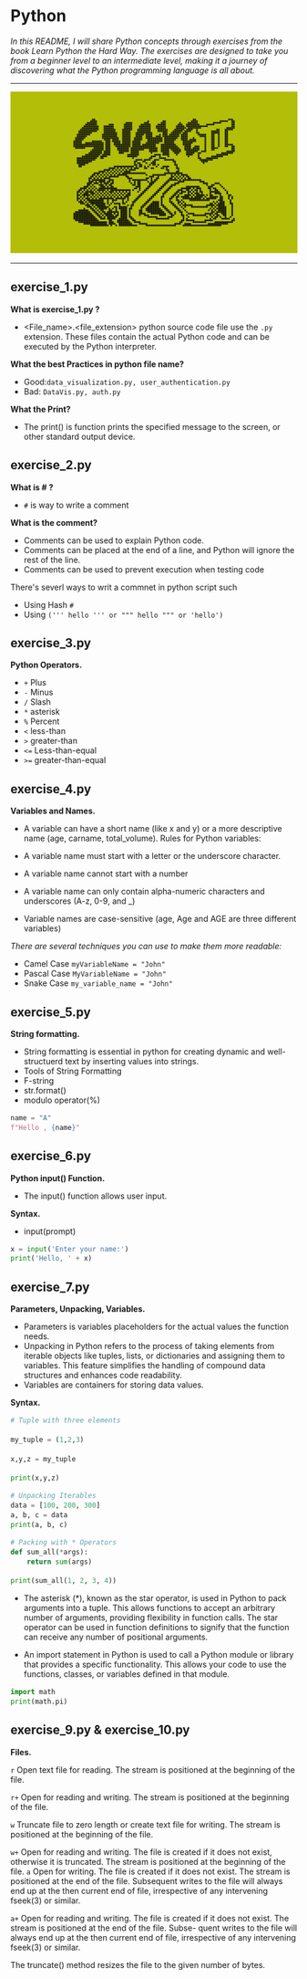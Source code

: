 # Python  

*In this README, I will share Python concepts through exercises from the book Learn Python the Hard Way. The exercises are designed to take you from a beginner level to an intermediate level, making it a journey of discovering what the Python programming language is all about.*

---

<img src="/images/7LIp.png" width="auto" hight="auto"/>

---

## exercise_1.py

**What is exercise_1.py ?**

- <File_name>.<file_extension> python source code file use the `.py` extension. These files contain the actual Python code and can be executed by the Python interpreter.

**What the best Practices in python file name?**

- Good:`data_visualization.py, user_authentication.py`
- Bad: `DataVis.py, auth.py`

**What the Print?**

- The print() is function prints the specified message to the screen, or other standard output device.

## exercise_2.py

**What is # ?**

- `#` is way to write a comment

**What is the comment?**

- Comments can be used to explain Python code.
- Comments can be placed at the end of a line, and Python will ignore the rest of the line.
- Comments can be used to prevent execution when testing code

There's severl ways to writ a commnet in python script such

- Using Hash `#`
- Using `(''' hello ''' or """ hello """ or 'hello')`

## exercise_3.py

**Python Operators.**

- `+` Plus
- `-` Minus
- `/` Slash
- `*` asterisk
- `%` Percent
- `<` less-than
- `>` greater-than
- `<=` Less-than-equal
- `>=` greater-than-equal

## exercise_4.py

**Variables and Names.**

- A variable can have a short name (like x and y) or a more descriptive name (age, carname, total_volume). Rules for Python variables:

- A variable name must start with a letter or the underscore character.
- A variable name cannot start with a number
- A variable name can only contain alpha-numeric characters and underscores (A-z, 0-9, and _)
- Variable names are case-sensitive (age, Age and AGE are three different variables)

*There are several techniques you can use to make them more readable:*

- Camel Case `myVariableName = "John"`
- Pascal Case `MyVariableName = "John"`
- Snake Case `my_variable_name = "John"`

## exercise_5.py

**String formatting.**

- String formatting is essential in python for creating dynamic and well-structuerd text by inserting values into strings.
- Tools of String Formatting
- F-string
- str.format()
- modulo operator(%)

````python
name = "A"
f"Hello , {name}"
````

## exercise_6.py

**Python input() Function.**

- The input() function allows user input.

**Syntax.**

- input(prompt)

````python
x = input('Enter your name:')
print('Hello, ' + x)
````

## exercise_7.py

**Parameters, Unpacking, Variables.**

- Parameters is variables placeholders for the actual values the function needs.
- Unpacking in Python refers to the process of taking elements from iterable objects like tuples, lists, or dictionaries and assigning them to variables. This feature simplifies the handling of compound data structures and enhances code readability.
- Variables are containers for storing data values.

**Syntax.**

````python
# Tuple with three elements

my_tuple = (1,2,3)

x,y,z = my_tuple

print(x,y,z)

````

````python
# Unpacking Iterables
data = [100, 200, 300]
a, b, c = data
print(a, b, c)

````

````python
# Packing with * Operators
def sum_all(*args):
    return sum(args)

print(sum_all(1, 2, 3, 4))

````

- The asterisk (*), known as the star operator, is used in Python to pack arguments into a tuple. This allows functions to accept an arbitrary number of arguments, providing flexibility in function calls. The star operator can be used in function definitions to signify that the function can receive any number of positional arguments.

- An import statement in Python is used to call a Python module or library that provides a specific functionality. This allows your code to use the functions, classes, or variables defined in that module.

````python
import math
print(math.pi)
````

## exercise_9.py & exercise_10.py

**Files.**

 ``r``   Open text file for reading.  The stream is positioned at the
         beginning of the file.

 ``r+``  Open for reading and writing.  The stream is positioned at the
         beginning of the file.

 ``w``   Truncate file to zero length or create text file for writing.
         The stream is positioned at the beginning of the file.

 ``w+``  Open for reading and writing.  The file is created if it does not
         exist, otherwise it is truncated.  The stream is positioned at
         the beginning of the file.
 ``a``   Open for writing.  The file is created if it does not exist.  The
         stream is positioned at the end of the file.  Subsequent writes
         to the file will always end up at the then current end of file,
         irrespective of any intervening fseek(3) or similar.

 ``a+``  Open for reading and writing.  The file is created if it does not
         exist.  The stream is positioned at the end of the file.  Subse-
         quent writes to the file will always end up at the then current
         end of file, irrespective of any intervening fseek(3) or similar.

The truncate() method resizes the file to the given number of bytes.
